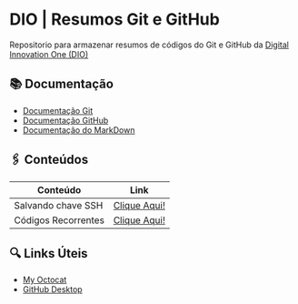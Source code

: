 # DIO | Resumos Git e GitHub

Repositorio para armazenar resumos de códigos do Git e GitHub da [Digital Innovation One (DIO)](https://www.dio.me)

## 📚 Documentação

- [Documentação Git](https://git-scm.com/doc)
- [Documentação GitHub](https://docs.github.com/pt)
- [Documentação do MarkDown](https://docs.github.com/pt/get-started/writing-on-github/getting-started-with-writing-and-formatting-on-github/basic-writing-and-formatting-syntax)

## 🖇️ Conteúdos
| Conteúdo | Link |
| ------ | -------- |
| Salvando chave SSH | [Clique Aqui!](https://github.com/Luckeeys/CursoGit/blob/main/Resumo/Como%20ativar%20a%20chave%20SSH.md) |
| Códigos Recorrentes | [Clique Aqui!](https://github.com/Luckeeys/CursoGit/blob/main/Resumo/Codigos%20recorrentes.md) |


## 🔍 Links Úteis
- [My Octocat](https://myoctocat.com/)
- [GitHub Desktop](https://desktop.github.com/)
